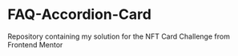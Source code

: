 # FAQ-Accordion-Card
Repository containing my solution for the NFT Card Challenge from Frontend Mentor 
